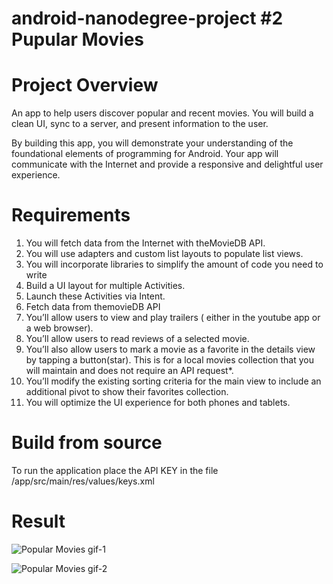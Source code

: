 # android-nanodegree-project #2 Pupular Movies

# Project Overview

An app to help users discover popular and recent movies. You will build a clean UI, sync to a server, and present information to the user.

By building this app, you will demonstrate your understanding of the foundational elements of programming for Android. Your app will communicate with the Internet and provide a responsive and delightful user experience.

# Requirements

1. You will fetch data from the Internet with theMovieDB API.
2. You will use adapters and custom list layouts to populate list views.
3. You will incorporate libraries to simplify the amount of code you need to write
4. Build a UI layout for multiple Activities.
5. Launch these Activities via Intent.
6. Fetch data from themovieDB API
7. You’ll allow users to view and play trailers ( either in the youtube app or a web browser).
8. You’ll allow users to read reviews of a selected movie.
9. You’ll also allow users to mark a movie as a favorite in the details view by tapping a button(star). This is for a local movies collection that you will maintain and does not require an API request*.
10. You’ll modify the existing sorting criteria for the main view to include an additional pivot to show their favorites collection.
11. You will optimize the UI experience for both phones and tablets.

# Build from source

To run the application place the API KEY in the file /app/src/main/res/values/keys.xml 

# Result
![Popular Movies gif-1](https://cloud.githubusercontent.com/assets/233539/18240520/59740724-731a-11e6-86c4-cab04bbaa8e8.gif)

![Popular Movies gif-2](https://cloud.githubusercontent.com/assets/233539/18239739/3efb0d5c-7315-11e6-97fa-b0fbc8345333.gif)
